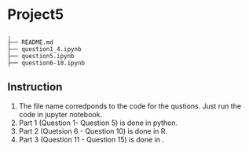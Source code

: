 Project5
===
```
.
├── README.md
├── question1_4.ipynb
├── question5.ipynb
├── question6-10.ipynb

```

Instruction
---
1. The file name corredponds to the code for the qustions. Just run the code in jupyter notebook. 
2. Part 1 (Question 1- Question 5) is done in python.
3. Part 2 (Quetsion 6 - Question 10) is done in R.
4. Part 3 (Question 11 - Question 15) is done in .
